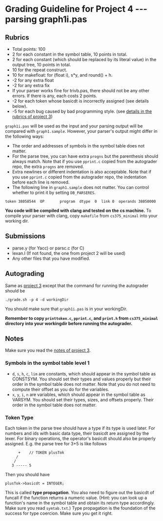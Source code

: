 # Grading Guideline for Project 4 --- parsing graph1i.pas

## Rubrics

- Total points: 100
- 2 for each constant in the symbol table, 10 points in total.
- 2 for each constant (which should be replaced by its literal value) in the output tree, 10 points in total.
- 10 for the repeat construct.
- 10 for makefloat: for (float i), s*y, and round() + h.
- -2 for any extra float
- -2 for any extra fix
- If your parser works fine for trivb.pas, there should not be any other errors. If there is any, each costs 2 points.
- -2 for each token whose basicdt is incorrectly assigned (see details below).
- -5 for each bug caused by bad programming style. (see [details in the rubrics of project 3](https://github.com/zhanglx13/CS375_Compilers_Autograder/blob/master/rubrics/p3.md#bad-programming-styles))

`graph1i.pas` will be used as the input and your parsing output will be compared
with `graph1.sample`.
However, your parser's output might differ in the following ways:

- The order and addresses of symbols in the symbol table does not matter.
- For the parse tree, you can have extra `progns` but the parenthesis should always match.
Note that if you use `pprint.c` copied from the autograder repo, the extra `progns` 
are removed.
- Extra newlines or different indentation is also acceptable.
Note that if you use `pprint.c` copied from the autograder repo, the indentation before 
each line is removed.
- The following line in `graph1.sample` does not matter. 
You can control whether to print it by setting `DB_PARSERES`.
```
token 38058544  OP       program  dtype  0  link 0  operands 38050000
```
**You code will be compiled with clang and tested on the cs machine.**
To compile your parser with clang, copy `makefile` from `cs375_minimal` into your working dir.

## Submissions

- parse.y (for Yacc) or parsc.c (for C)
- lexan.l (If not found, the one from project 2 will be used)
- Any other files that you have modified.

## Autograding

Same as [project 3](https://github.com/zhanglx13/CS375_Compilers_Autograder/blob/master/rubrics/p3.md#Autograding)
except that the command for running the autograder should be 
```
./grade.sh -p 4 -d workingDir
```
You should make sure that `graph1i.pas` is in your workingDir.

**Remember to copy `printtoken.c`, `pprint.c`, and `print.h` from `cs375_minimal`
directory into your workingdir before running the autograder.**

## Notes

Make sure you read the [notes of project 3](https://github.com/zhanglx13/CS375_Compilers_Autograder/blob/master/rubrics/p3.md#Notes).

### Symbols in the symbol table level 1

- `d`, `s`, `h`, `c`, `lim` are constants, which should appear in the symbol table as CONSTSYM.
  You should set their types and values properly but their order in the symbol table does not matter.
  Note that you do not need to compute their offset as you do for the variables.
- `x`, `y`, `i`, `n` are variables, which should appear in the symbol table as VARSYM.
  You should set their types, sizes, and offsets properly. Their order in the symbol table does not matter.

### Token Type
Each token in the parse tree should have a type if its type is used later.
For numbers and ids with basic data type, their basicdt are assigned by the lexer. For binary operations, the operator's basicdt should also be properly assigned.
E.g. the parse tree for 3+5 is like follows
```
      +    // TOKEN plusTok
     /
    /
   3 ----- 5
```
Then you should have
```
plusTok->basicdt = INTEGER;
```
This is called **type propagation**. 
You also need to figure out the basicdt of funcall if the function returns a numeric value. (Hint: you can look up a function's name in the symbol table and obtain its return type accordingly. Make sure you read `symtab.txt`.)
Type propagation is the foundation of the success for type coercion. 
Make sure you get it right.
